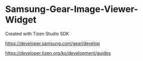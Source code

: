 # Samsung-Gear-Image-Viewer-Widget
Created with Tizen Studio SDK

https://developer.samsung.com/gear/develop 

https://developer.tizen.org/ko/development/guides

